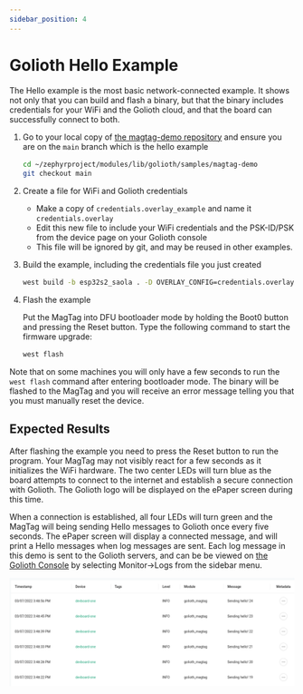 ```yaml
---
sidebar_position: 4
---
```


# Golioth Hello Example

The Hello example is the most basic network-connected example. It shows not only that you can build and flash a binary, but that the binary includes credentials for your WiFi and the Golioth cloud, and that the board can successfully connect to both.

1. Go to your local copy of [the magtag-demo repository](https://github.com/golioth/magtag-demo) and ensure you are on the `main` branch which is the hello example

    ```bash
    cd ~/zephyrproject/modules/lib/golioth/samples/magtag-demo
    git checkout main
    ```

2. Create a file for WiFi and Golioth credentials

    * Make a copy of `credentials.overlay_example` and name it `credentials.overlay`
    * Edit this new file to include your WiFi credentials and the PSK-ID/PSK from the device page on your Golioth console
    * This file will be ignored by git, and may be reused in other examples.

3. Build the example, including the credentials file you just created

    ```bash
    west build -b esp32s2_saola . -D OVERLAY_CONFIG=credentials.overlay -p
    ```

4. Flash the example

    Put the MagTag into DFU bootloader mode by holding the Boot0 button and pressing the Reset button. Type the following command to start the firmware upgrade:

    ```bash
    west flash
    ```

Note that on some machines you will only have a few seconds to run the `west flash` command after entering bootloader mode. The binary will be flashed to the MagTag and you will receive an error message telling you that you must manually reset the device.

## Expected Results

After flashing the example you need to press the Reset button to run the program. Your MagTag may not visibly react for a few seconds as it initializes the WiFi hardware. The two center LEDs will turn blue as the board attempts to connect to the internet and establish a secure connection with Golioth. The Golioth logo will be displayed on the ePaper screen during this time.

When a connection is established, all four LEDs will turn green and the MagTag will being sending Hello messages to Golioth once every five seconds. The ePaper screen will display a connected message, and will print a Hello messages when log messages are sent. Each log message in this demo is sent to the Golioth servers, and can be be viewed on [the Golioth Console](https://console.golioth.io/) by selecting Monitor&rarr;Logs from the sidebar menu.

![Golioth Hello output shown on the Logs in Golioth Console](../assets/golioth-hello.png)
